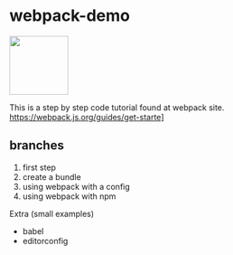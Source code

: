 # webpack-demo

<img src= "https://webpack.js.org/6bc5d8cf78d442a984e70195db059b69.svg" width=104>

This is a step by step code tutorial found at webpack site.
https://webpack.js.org/guides/get-starte]

## branches


1. first step
2. create a bundle
3. using webpack with a config
4. using webpack with npm

Extra (small examples)

* babel 
* editorconfig